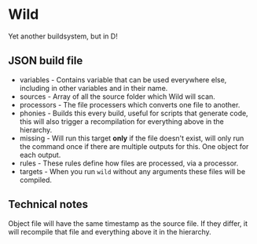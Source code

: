 Wild
====
Yet another buildsystem, but in D!


JSON build file
---------------
- variables   - Contains variable that can be used everywhere else, including in
                other variables and in their name.
- sources     - Array of all the source folder which Wild will scan.
- processors  - The file processers which converts one file to another.
- phonies     - Builds this every build, useful for scripts that generate code,
                this will also trigger a recompilation for everything above in
                the hierarchy.
- missing     - Will run this target **only** if the file doesn't exist, will
                only run the command once if there are multiple outputs for
                this. One object for each output.
- rules       - These rules define how files are processed, via a processor.
- targets     - When you run `wild` without any arguments these files will be
                compiled.

Technical notes
---------------
Object file will have the same timestamp as the source file. If they differ, it
will recompile that file and everything above it in the hierarchy.
